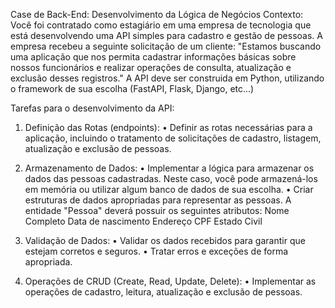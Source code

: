 Case de Back-End: Desenvolvimento da Lógica de Negócios
Contexto:
Você foi contratado como estagiário em uma empresa de tecnologia que está desenvolvendo
uma API simples para cadastro e gestão de pessoas.
A empresa recebeu a seguinte solicitação de um cliente:
"Estamos buscando uma aplicação que nos permita cadastrar informações básicas sobre
nossos funcionários e realizar operações de consulta,
atualização e exclusão desses registros."
A API deve ser construida em Python, utilizando o framework de sua escolha (FastAPI, Flask,
Django, etc...)

Tarefas para o desenvolvimento da API:
1. Definição das Rotas (endpoints):
• Definir as rotas necessárias para a aplicação, incluindo o tratamento de solicitações de
cadastro, listagem, atualização e exclusão de pessoas.

2. Armazenamento de Dados:
• Implementar a lógica para armazenar os dados das pessoas cadastradas. Neste caso, você
pode armazená-los em memória ou utilizar algum banco de dados de sua escolha.
• Criar estruturas de dados apropriadas para representar as pessoas.
A entidade "Pessoa" deverá possuir os seguintes atributos:
Nome Completo
Data de nascimento
Endereço
CPF
Estado Civil

3. Validação de Dados:
• Validar os dados recebidos para garantir que estejam corretos e seguros.
• Tratar erros e exceções de forma apropriada.

4. Operações de CRUD (Create, Read, Update, Delete):
• Implementar as operações de cadastro, leitura, atualização e exclusão de pessoas.
